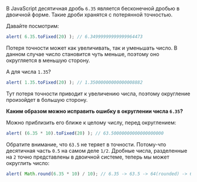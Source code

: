В JavaScript десятичная дробь `6.35` является бесконечной дробью в двоичной форме. Такие дроби хранятся с потерянной точностью.

Давайте посмотрим:

```js run
alert( 6.35.toFixed(20) ); // 6.34999999999999964473
```

Потеря точности может как увеличивать, так и уменьшать число. В данном случае число становится чуть меньше, поэтому оно округляется в меньшую сторону.

А для числа `1.35`?

```js run
alert( 1.35.toFixed(20) ); // 1.35000000000000008882
```

Тут потеря точности приводит к увеличению числа, поэтому округление произойдет в большую сторону.

**Каким образом можно исправить ошибку в округлении числа `6.35`?**

Можно приблизить его ближе к целому числу, перед округлением:

```js run
alert( (6.35 * 10).toFixed(20) ); // 63.50000000000000000000
```

Обратите внимание, что `63.5` не теряет в точности. Потому-что десятичная часть `0.5` на самом деле `1/2`. Дробные числа, разделенные на `2` точно представлены в двоичной системе, теперь мы может округлить число:


```js run
alert( Math.round(6.35 * 10) / 10); // 6.35 -> 63.5 -> 64(rounded) -> 6.4
```

